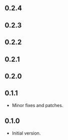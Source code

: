 ## 0.2.4

## 0.2.3

## 0.2.2

## 0.2.1

## 0.2.0

## 0.1.1

- Minor fixes and patches.

## 0.1.0

- Initial version.
